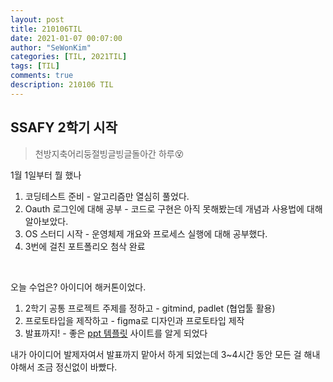 ```yaml
---
layout: post
title: 210106TIL 
date: 2021-01-07 00:07:00
author: "SeWonKim"
categories: [TIL, 2021TIL]
tags: [TIL]
comments: true
description: 210106 TIL
---
```



## SSAFY 2학기 시작

> 천방지축어리둥절빙글빙글돌아간 하루😵

1월 1일부터 뭘 했나

1. 코딩테스트 준비 - 알고리즘만 열심히 풀었다.
2. Oauth 로그인에 대해 공부 - 코드로 구현은 아직 못해봤는데 개념과 사용법에 대해 알아보았다.
3. OS 스터디 시작 - 운영체제 개요와 프로세스 실행에 대해 공부했다.
4. 3번에 걸친 포트폴리오 첨삭 완료
   
&nbsp;

오늘 수업은? 아이디어 해커톤이었다. 

1. 2학기 공통 프로젝트 주제를 정하고 - gitmind, padlet (협업툴 활용)
2. 프로토타입을 제작하고 - figma로 디자인과 프로토타입 제작
3. 발표까지! - 좋은 [ppt 템플릿](https://slidesgo.com/) 사이트를 알게 되었다

내가 아이디어 발제자여서 발표까지 맡아서 하게 되었는데 3~4시간 동안 모든 걸 해내야해서 조금 정신없이 바빴다.

&nbsp;
&nbsp;

